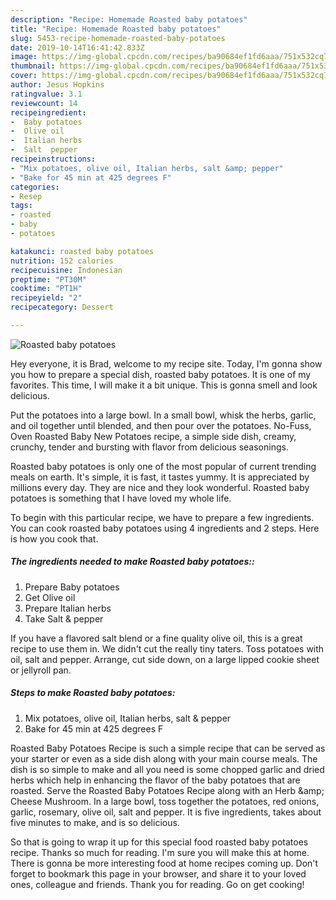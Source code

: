 ```yaml
---
description: "Recipe: Homemade Roasted baby potatoes"
title: "Recipe: Homemade Roasted baby potatoes"
slug: 5453-recipe-homemade-roasted-baby-potatoes
date: 2019-10-14T16:41:42.833Z
image: https://img-global.cpcdn.com/recipes/ba90684ef1fd6aaa/751x532cq70/roasted-baby-potatoes-recipe-main-photo.jpg
thumbnail: https://img-global.cpcdn.com/recipes/ba90684ef1fd6aaa/751x532cq70/roasted-baby-potatoes-recipe-main-photo.jpg
cover: https://img-global.cpcdn.com/recipes/ba90684ef1fd6aaa/751x532cq70/roasted-baby-potatoes-recipe-main-photo.jpg
author: Jesus Hopkins
ratingvalue: 3.1
reviewcount: 14
recipeingredient:
-  Baby potatoes
-  Olive oil
-  Italian herbs
-  Salt  pepper
recipeinstructions:
- "Mix potatoes, olive oil, Italian herbs, salt &amp; pepper"
- "Bake for 45 min at 425 degrees F"
categories:
- Resep
tags:
- roasted
- baby
- potatoes

katakunci: roasted baby potatoes
nutrition: 152 calories
recipecuisine: Indonesian
preptime: "PT30M"
cooktime: "PT1H"
recipeyield: "2"
recipecategory: Dessert

---
```



![Roasted baby potatoes](https://img-global.cpcdn.com/recipes/ba90684ef1fd6aaa/751x532cq70/roasted-baby-potatoes-recipe-main-photo.jpg)

Hey everyone, it is Brad, welcome to my recipe site. Today, I'm gonna show you how to prepare a special dish, roasted baby potatoes. It is one of my favorites. This time, I will make it a bit unique. This is gonna smell and look delicious.

Put the potatoes into a large bowl. In a small bowl, whisk the herbs, garlic, and oil together until blended, and then pour over the potatoes. No-Fuss, Oven Roasted Baby New Potatoes recipe, a simple side dish, creamy, crunchy, tender and bursting with flavor from delicious seasonings.

Roasted baby potatoes is only one of the most popular of current trending meals on earth. It's simple, it is fast, it tastes yummy. It is appreciated by millions every day. They are nice and they look wonderful. Roasted baby potatoes is something that I have loved my whole life.


To begin with this particular recipe, we have to prepare a few ingredients. You can cook roasted baby potatoes using 4 ingredients and 2 steps. Here is how you cook that.

##### The ingredients needed to make Roasted baby potatoes::

1. Prepare  Baby potatoes
1. Get  Olive oil
1. Prepare  Italian herbs
1. Take  Salt &amp; pepper


If you have a flavored salt blend or a fine quality olive oil, this is a great recipe to use them in. We didn&#39;t cut the really tiny taters. Toss potatoes with oil, salt and pepper. Arrange, cut side down, on a large lipped cookie sheet or jellyroll pan. 

##### Steps to make Roasted baby potatoes:

1. Mix potatoes, olive oil, Italian herbs, salt &amp; pepper
1. Bake for 45 min at 425 degrees F


Roasted Baby Potatoes Recipe is such a simple recipe that can be served as your starter or even as a side dish along with your main course meals. The dish is so simple to make and all you need is some chopped garlic and dried herbs which help in enhancing the flavor of the baby potatoes that are roasted. Serve the Roasted Baby Potatoes Recipe along with an Herb &amp;amp; Cheese Mushroom. In a large bowl, toss together the potatoes, red onions, garlic, rosemary, olive oil, salt and pepper. It is five ingredients, takes about five minutes to make, and is so delicious. 

So that is going to wrap it up for this special food roasted baby potatoes recipe. Thanks so much for reading. I'm sure you will make this at home. There is gonna be more interesting food at home recipes coming up. Don't forget to bookmark this page in your browser, and share it to your loved ones, colleague and friends. Thank you for reading. Go on get cooking!
